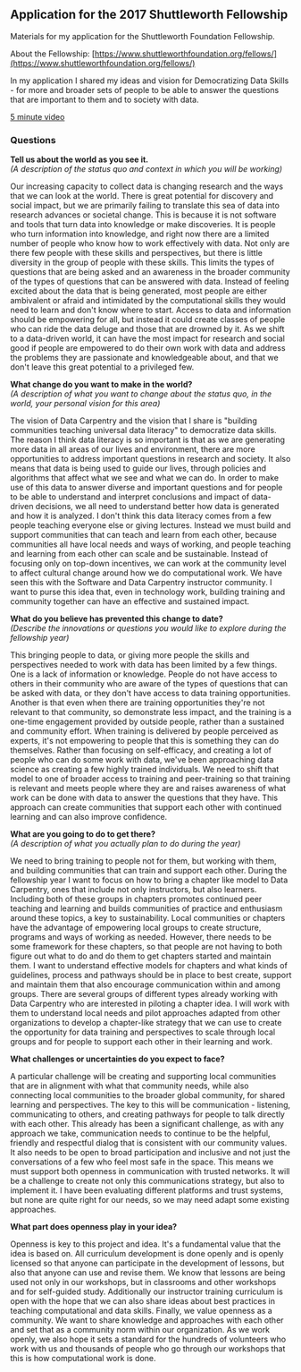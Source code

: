 ## Application for the 2017 Shuttleworth Fellowship

Materials for my application for the Shuttleworth Foundation Fellowship.

About the Fellowship: [https://www.shuttleworthfoundation.org/fellows/](https://www.shuttleworthfoundation.org/fellows/)

In my application I shared my ideas and vision for Democratizing Data Skills - for 
more and broader sets of people to be able to answer the questions that are 
important to them and to society with data. 

[5 minute video](https://www.youtube.com/watch?v=g_QTjyIREsY)

### Questions

**Tell us about the world as you see it.**  
*(A description of the status quo and context in which you will be working)*

Our increasing capacity to collect data is changing research and the ways that we can look at the world. There is great potential for discovery and social impact, but we are primarily failing to translate this sea of data into research advances or societal change. This is because it is not software and tools that turn data into knowledge or make discoveries. It is people who turn information into knowledge, and right now there are a limited number of people who know how to work effectively with data. Not only are there few people with these skills and perspectives, but there is little diversity in the group of people with these skills. This limits the types of questions that are being asked and an awareness in the broader community of the types of questions that can be answered with data. Instead of feeling excited about the data that is being generated, most people are either ambivalent or afraid and intimidated by the computational skills they would need to learn and don't know where to start. Access to data and information should be empowering for all, but instead it could create classes of people who can ride the data deluge and those that are drowned by it. As we shift to a data-driven world, it can have the most impact for research and social good if people are empowered to do their own work with data and address the problems they are passionate and knowledgeable about, and that we don't leave this great potential to a privileged few.

**What change do you want to make in the world?**  
*(A description of what you want to change about the status quo, in the world, your personal vision for this area)*

The vision of Data Carpentry and the vision that I share is "building communities teaching universal data literacy" to democratize data skills. The reason I think data literacy is so important is that as we are generating more data in all areas of our lives and environment, there are more opportunities to address important questions in research and society. It also means that data is being used to guide our lives, through policies and algorithms that affect what we see and what we can do. In order to make use of this data to answer diverse and important questions and for people to be able to understand and interpret conclusions and impact of data-driven decisions, we all need to understand better how data is generated and how it is analyzed. I don't think this data literacy comes from a few people teaching everyone else or giving lectures. Instead we must build and support communities that can teach and learn from each other, because communities all have local needs and ways of working, and people teaching and learning from each other can scale and be sustainable. Instead of focusing only on top-down incentives, we can work at the community level to affect cultural change around how we do computational work. We have seen this with the Software and Data Carpentry instructor community. I want to purse this idea that, even in technology work, building training and community together can have an effective and sustained impact.

**What do you believe has prevented this change to date?**  
*(Describe the innovations or questions you would like to explore during the fellowship year)*

This bringing people to data, or giving more people the skills and perspectives needed to work with data has been limited by a few things. One is a lack of information or knowledge. People do not have access to others in their community who are aware of the types of questions that can be asked with data, or they don't have access to data training opportunities. Another is that even when there are training opportunities they're not relevant to that community, so demonstrate less impact, and the training is a one-time engagement provided by outside people, rather than a sustained and community effort. When training is delivered by people perceived as experts, it's not empowering to people that this is something they can do themselves. Rather than focusing on self-efficacy, and creating a lot of people who can do some work with data, we've been approaching data science as creating a few highly trained individuals. We need to shift that model to one of broader access to training and peer-training so that training is relevant and meets people where they are and raises awareness of what work can be done with data to answer the questions that they have. This approach can create communities that support each other with continued learning and can also improve confidence.

**What are you going to do to get there?**  
*(A description of what you actually plan to do during the year)*

We need to bring training to people not for them, but working with them, and building communities that can train and support each other. During the fellowship year I want to focus on how to bring a chapter like model to Data Carpentry, ones that include not only instructors, but also learners. Including both of these groups in chapters promotes continued peer teaching and learning and builds communities of practice and enthusiasm around these topics, a key to sustainability. Local communities or chapters have the advantage of empowering local groups to create structure, programs and ways of working as needed. However, there needs to be some framework for these chapters, so that people are not having to both figure out what to do and do them to get chapters started and maintain them. I want to understand effective models for chapters and what kinds of guidelines, process and pathways should be in place to best create, support and maintain them that also encourage communication within and among groups. There are several groups of different types already working with Data Carpentry who are interested in piloting a chapter idea. I will work with them to understand local needs and pilot approaches adapted from other organizations to develop a chapter-like strategy that we can use to create the opportunity for data training and perspectives to scale through local groups and for people to support each other in their learning and work.

**What challenges or uncertainties do you expect to face?**

A particular challenge will be creating and supporting local communities that are in alignment with what that community needs, while also connecting local communities to the broader global community, for shared learning and perspectives. The key to this will be communication - listening, communicating to others, and creating pathways for people to talk directly with each other. This already has been a significant challenge, as with any approach we take, communication needs to continue to be the helpful, friendly and respectful dialog that is consistent with our community values. It also needs to be open to broad participation and inclusive and not just the conversations of a few who feel most safe in the space. This means we must support both openness in communication with trusted networks. It will be a challenge to create not only this communications strategy, but also to implement it. I have been evaluating different platforms and trust systems, but none are quite right for our needs, so we may need adapt some existing approaches.

**What part does openness play in your idea?**

Openness is key to this project and idea. It's a fundamental value that the idea is based on. All curriculum development is done openly and is openly licensed so that anyone can participate in the development of lessons, but also that anyone can use and revise them. We know that lessons are being used not only in our workshops, but in classrooms and other workshops and for self-guided study. Additionally our instructor training curriculum is open with the hope that we can also share ideas about best practices in teaching computational and data skills. Finally, we value openness as a community. We want to share knowledge and approaches with each other and set that as a community norm within our organization. As we work openly, we also hope it sets a standard for the hundreds of volunteers who work with us and thousands of people who go through our workshops that this is how computational work is done.
